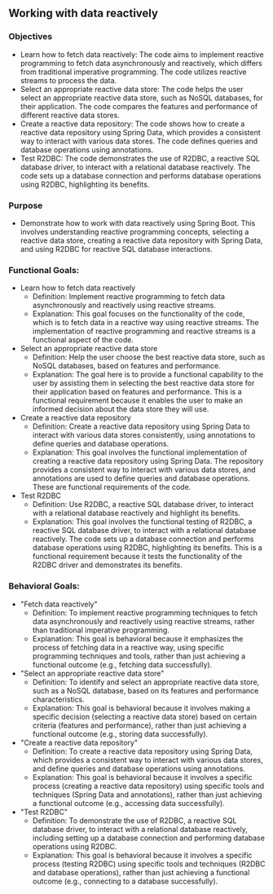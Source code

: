 ## Working with data reactively

### Objectives
- Learn how to fetch data reactively: The code aims to implement reactive programming to fetch data asynchronously and reactively, which differs from traditional imperative programming. The code utilizes reactive streams to process the data.
- Select an appropriate reactive data store: The code helps the user select an appropriate reactive data store, such as NoSQL databases, for their application. The code compares the features and performance of different reactive data stores.
- Create a reactive data repository: The code shows how to create a reactive data repository using Spring Data, which provides a consistent way to interact with various data stores. The code defines queries and database operations using annotations.
- Test R2DBC: The code demonstrates the use of R2DBC, a reactive SQL database driver, to interact with a relational database reactively. The code sets up a database connection and performs database operations using R2DBC, highlighting its benefits.

### Purpose
- Demonstrate how to work with data reactively using Spring Boot. This involves understanding reactive programming concepts, selecting a reactive data store, creating a reactive data repository with Spring Data, and using R2DBC for reactive SQL database interactions.

### Functional Goals:
- Learn how to fetch data reactively
  - Definition: Implement reactive programming to fetch data asynchronously and reactively using reactive streams.
  - Explanation: This goal focuses on the functionality of the code, which is to fetch data in a reactive way using reactive streams. The implementation of reactive programming and reactive streams is a functional aspect of the code.
- Select an appropriate reactive data store
  - Definition: Help the user choose the best reactive data store, such as NoSQL databases, based on features and performance.
  - Explanation: The goal here is to provide a functional capability to the user by assisting them in selecting the best reactive data store for their application based on features and performance. This is a functional requirement because it enables the user to make an informed decision about the data store they will use.
- Create a reactive data repository
  - Definition: Create a reactive data repository using Spring Data to interact with various data stores consistently, using annotations to define queries and database operations.
  - Explanation: This goal involves the functional implementation of creating a reactive data repository using Spring Data. The repository provides a consistent way to interact with various data stores, and annotations are used to define queries and database operations. These are functional requirements of the code.
- Test R2DBC
  - Definition: Use R2DBC, a reactive SQL database driver, to interact with a relational database reactively and highlight its benefits.
  - Explanation: This goal involves the functional testing of R2DBC, a reactive SQL database driver, to interact with a relational database reactively. The code sets up a database connection and performs database operations using R2DBC, highlighting its benefits. This is a functional requirement because it tests the functionality of the R2DBC driver and demonstrates its benefits.

### Behavioral Goals:
- "Fetch data reactively"
  - Definition: To implement reactive programming techniques to fetch data asynchronously and reactively using reactive streams, rather than traditional imperative programming.
  - Explanation: This goal is behavioral because it emphasizes the process of fetching data in a reactive way, using specific programming techniques and tools, rather than just achieving a functional outcome (e.g., fetching data successfully).
- "Select an appropriate reactive data store"
  - Definition: To identify and select an appropriate reactive data store, such as a NoSQL database, based on its features and performance characteristics.
  - Explanation: This goal is behavioral because it involves making a specific decision (selecting a reactive data store) based on certain criteria (features and performance), rather than just achieving a functional outcome (e.g., storing data successfully).
- "Create a reactive data repository"
  - Definition: To create a reactive data repository using Spring Data, which provides a consistent way to interact with various data stores, and define queries and database operations using annotations.
  - Explanation: This goal is behavioral because it involves a specific process (creating a reactive data repository) using specific tools and techniques (Spring Data and annotations), rather than just achieving a functional outcome (e.g., accessing data successfully).
- "Test R2DBC"
  - Definition: To demonstrate the use of R2DBC, a reactive SQL database driver, to interact with a relational database reactively, including setting up a database connection and performing database operations using R2DBC.
  - Explanation: This goal is behavioral because it involves a specific process (testing R2DBC) using specific tools and techniques (R2DBC and database operations), rather than just achieving a functional outcome (e.g., connecting to a database successfully).